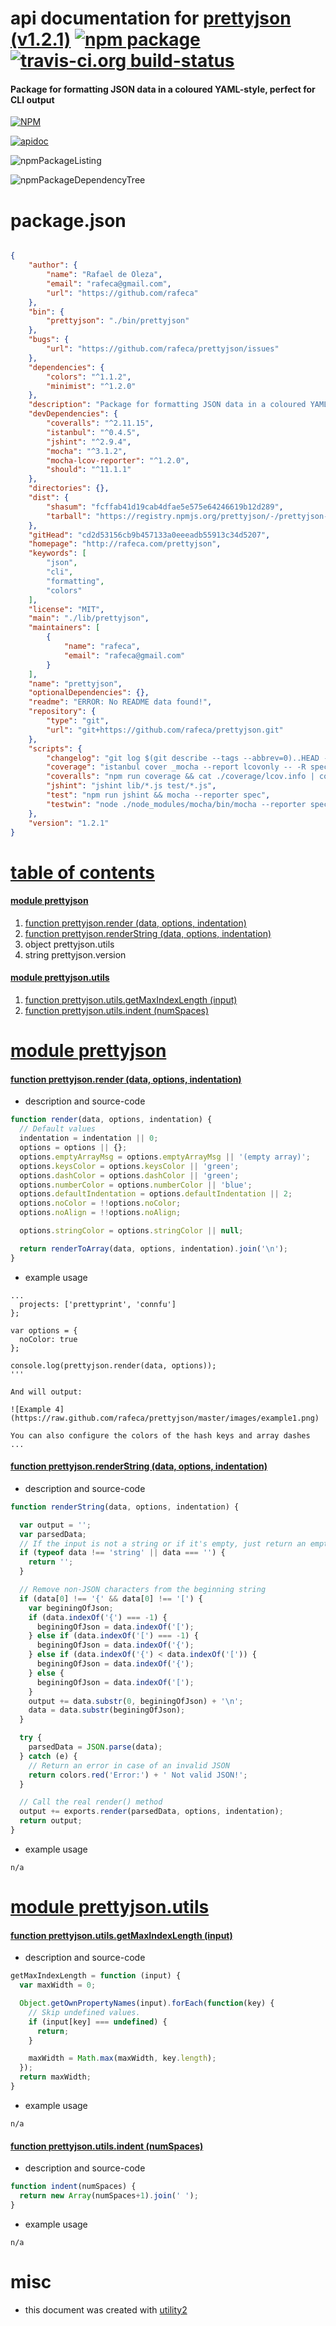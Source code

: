 # api documentation for  [prettyjson (v1.2.1)](http://rafeca.com/prettyjson)  [![npm package](https://img.shields.io/npm/v/npmdoc-prettyjson.svg?style=flat-square)](https://www.npmjs.org/package/npmdoc-prettyjson) [![travis-ci.org build-status](https://api.travis-ci.org/npmdoc/node-npmdoc-prettyjson.svg)](https://travis-ci.org/npmdoc/node-npmdoc-prettyjson)
#### Package for formatting JSON data in a coloured YAML-style, perfect for CLI output

[![NPM](https://nodei.co/npm/prettyjson.png?downloads=true)](https://www.npmjs.com/package/prettyjson)

[![apidoc](https://npmdoc.github.io/node-npmdoc-prettyjson/build/screenCapture.buildNpmdoc.browser._2Fhome_2Ftravis_2Fbuild_2Fnpmdoc_2Fnode-npmdoc-prettyjson_2Ftmp_2Fbuild_2Fapidoc.html.png)](https://npmdoc.github.io/node-npmdoc-prettyjson/build..beta..travis-ci.org/apidoc.html)

![npmPackageListing](https://npmdoc.github.io/node-npmdoc-prettyjson/build/screenCapture.npmPackageListing.svg)

![npmPackageDependencyTree](https://npmdoc.github.io/node-npmdoc-prettyjson/build/screenCapture.npmPackageDependencyTree.svg)



# package.json

```json

{
    "author": {
        "name": "Rafael de Oleza",
        "email": "rafeca@gmail.com",
        "url": "https://github.com/rafeca"
    },
    "bin": {
        "prettyjson": "./bin/prettyjson"
    },
    "bugs": {
        "url": "https://github.com/rafeca/prettyjson/issues"
    },
    "dependencies": {
        "colors": "^1.1.2",
        "minimist": "^1.2.0"
    },
    "description": "Package for formatting JSON data in a coloured YAML-style, perfect for CLI output",
    "devDependencies": {
        "coveralls": "^2.11.15",
        "istanbul": "^0.4.5",
        "jshint": "^2.9.4",
        "mocha": "^3.1.2",
        "mocha-lcov-reporter": "^1.2.0",
        "should": "^11.1.1"
    },
    "directories": {},
    "dist": {
        "shasum": "fcffab41d19cab4dfae5e575e64246619b12d289",
        "tarball": "https://registry.npmjs.org/prettyjson/-/prettyjson-1.2.1.tgz"
    },
    "gitHead": "cd2d53156cb9b457133a0eeeadb55913c34d5207",
    "homepage": "http://rafeca.com/prettyjson",
    "keywords": [
        "json",
        "cli",
        "formatting",
        "colors"
    ],
    "license": "MIT",
    "main": "./lib/prettyjson",
    "maintainers": [
        {
            "name": "rafeca",
            "email": "rafeca@gmail.com"
        }
    ],
    "name": "prettyjson",
    "optionalDependencies": {},
    "readme": "ERROR: No README data found!",
    "repository": {
        "type": "git",
        "url": "git+https://github.com/rafeca/prettyjson.git"
    },
    "scripts": {
        "changelog": "git log $(git describe --tags --abbrev=0)..HEAD --pretty='* %s' --first-parent",
        "coverage": "istanbul cover _mocha --report lcovonly -- -R spec",
        "coveralls": "npm run coverage && cat ./coverage/lcov.info | coveralls && rm -rf ./coverage",
        "jshint": "jshint lib/*.js test/*.js",
        "test": "npm run jshint && mocha --reporter spec",
        "testwin": "node ./node_modules/mocha/bin/mocha --reporter spec"
    },
    "version": "1.2.1"
}
```



# <a name="apidoc.tableOfContents"></a>[table of contents](#apidoc.tableOfContents)

#### [module prettyjson](#apidoc.module.prettyjson)
1.  [function <span class="apidocSignatureSpan">prettyjson.</span>render (data, options, indentation)](#apidoc.element.prettyjson.render)
1.  [function <span class="apidocSignatureSpan">prettyjson.</span>renderString (data, options, indentation)](#apidoc.element.prettyjson.renderString)
1.  object <span class="apidocSignatureSpan">prettyjson.</span>utils
1.  string <span class="apidocSignatureSpan">prettyjson.</span>version

#### [module prettyjson.utils](#apidoc.module.prettyjson.utils)
1.  [function <span class="apidocSignatureSpan">prettyjson.utils.</span>getMaxIndexLength (input)](#apidoc.element.prettyjson.utils.getMaxIndexLength)
1.  [function <span class="apidocSignatureSpan">prettyjson.utils.</span>indent (numSpaces)](#apidoc.element.prettyjson.utils.indent)



# <a name="apidoc.module.prettyjson"></a>[module prettyjson](#apidoc.module.prettyjson)

#### <a name="apidoc.element.prettyjson.render"></a>[function <span class="apidocSignatureSpan">prettyjson.</span>render (data, options, indentation)](#apidoc.element.prettyjson.render)
- description and source-code
```javascript
function render(data, options, indentation) {
  // Default values
  indentation = indentation || 0;
  options = options || {};
  options.emptyArrayMsg = options.emptyArrayMsg || '(empty array)';
  options.keysColor = options.keysColor || 'green';
  options.dashColor = options.dashColor || 'green';
  options.numberColor = options.numberColor || 'blue';
  options.defaultIndentation = options.defaultIndentation || 2;
  options.noColor = !!options.noColor;
  options.noAlign = !!options.noAlign;

  options.stringColor = options.stringColor || null;

  return renderToArray(data, options, indentation).join('\n');
}
```
- example usage
```shell
...
  projects: ['prettyprint', 'connfu']
};

var options = {
  noColor: true
};

console.log(prettyjson.render(data, options));
'''

And will output:

![Example 4](https://raw.github.com/rafeca/prettyjson/master/images/example1.png)

You can also configure the colors of the hash keys and array dashes
...
```

#### <a name="apidoc.element.prettyjson.renderString"></a>[function <span class="apidocSignatureSpan">prettyjson.</span>renderString (data, options, indentation)](#apidoc.element.prettyjson.renderString)
- description and source-code
```javascript
function renderString(data, options, indentation) {

  var output = '';
  var parsedData;
  // If the input is not a string or if it's empty, just return an empty string
  if (typeof data !== 'string' || data === '') {
    return '';
  }

  // Remove non-JSON characters from the beginning string
  if (data[0] !== '{' && data[0] !== '[') {
    var beginingOfJson;
    if (data.indexOf('{') === -1) {
      beginingOfJson = data.indexOf('[');
    } else if (data.indexOf('[') === -1) {
      beginingOfJson = data.indexOf('{');
    } else if (data.indexOf('{') < data.indexOf('[')) {
      beginingOfJson = data.indexOf('{');
    } else {
      beginingOfJson = data.indexOf('[');
    }
    output += data.substr(0, beginingOfJson) + '\n';
    data = data.substr(beginingOfJson);
  }

  try {
    parsedData = JSON.parse(data);
  } catch (e) {
    // Return an error in case of an invalid JSON
    return colors.red('Error:') + ' Not valid JSON!';
  }

  // Call the real render() method
  output += exports.render(parsedData, options, indentation);
  return output;
}
```
- example usage
```shell
n/a
```



# <a name="apidoc.module.prettyjson.utils"></a>[module prettyjson.utils](#apidoc.module.prettyjson.utils)

#### <a name="apidoc.element.prettyjson.utils.getMaxIndexLength"></a>[function <span class="apidocSignatureSpan">prettyjson.utils.</span>getMaxIndexLength (input)](#apidoc.element.prettyjson.utils.getMaxIndexLength)
- description and source-code
```javascript
getMaxIndexLength = function (input) {
  var maxWidth = 0;

  Object.getOwnPropertyNames(input).forEach(function(key) {
    // Skip undefined values.
    if (input[key] === undefined) {
      return;
    }

    maxWidth = Math.max(maxWidth, key.length);
  });
  return maxWidth;
}
```
- example usage
```shell
n/a
```

#### <a name="apidoc.element.prettyjson.utils.indent"></a>[function <span class="apidocSignatureSpan">prettyjson.utils.</span>indent (numSpaces)](#apidoc.element.prettyjson.utils.indent)
- description and source-code
```javascript
function indent(numSpaces) {
  return new Array(numSpaces+1).join(' ');
}
```
- example usage
```shell
n/a
```



# misc
- this document was created with [utility2](https://github.com/kaizhu256/node-utility2)
